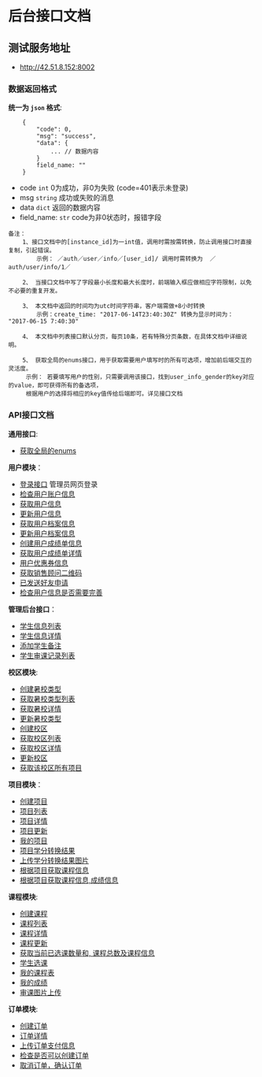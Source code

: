 # 后台接口文档


## 测试服务地址
- http://42.51.8.152:8002


### 数据返回格式

**统一为 `json` 格式**:
```
    {
        "code": 0,
        "msg": "success",
        "data": {
            ... // 数据内容
        }
        field_name: ""
    }
```
- code `int` 0为成功，非0为失败 (code=401表示未登录)
- msg `string` 成功或失败的消息
- data `dict` 返回的数据内容
- field_name: `str`  code为非0状态时，报错字段

```
备注：
    1、接口文档中的[instance_id]为一int值，调用时需按需转换，防止调用接口时直接复制，引起错误。
        示例： ／auth／user／info／[user_id]/ 调用时需转换为  ／auth/user/info/1／

    2、 当接口文档中写了字段最小长度和最大长度时，前端输入框应做相应字符限制，以免不必要的重复开发。

    3、 本文档中返回的时间均为utc时间字符串，客户端需做+8小时转换
        示例：create_time: "2017-06-14T23:40:30Z" 转换为显示时间为： "2017-06-15 7:40:30"

    4、 本文档中列表接口默认分页，每页10条，若有特殊分页条数，在具体文档中详细说明。

    5、 获取全局的enums接口，用于获取需要用户填写时的所有可选项，增加前后端交互的灵活度。
     示例： 若要填写用户的性别，只需要调用该接口，找到user_info_gender的key对应的value，即可获得所有的备选项，
     根据用户的选择将相应的key值传给后端即可。详见接口文档

```

### API接口文档

**通用接口**:
- [获取全局的enums](docs/common/global_enums.md)



**用户模块**：
- [登录接口](docs/authentication/user_login.md)             管理员网页登录
- [检查用户账户信息](docs/authentication/check_account.md)
- [获取用户信息](docs/authentication/user_info.md)
- [更新用户信息](docs/authentication/update_user_info.md)
- [获取用户档案信息](docs/authentication/user_personal_file.md)
- [更新用户档案信息](docs/authentication/update_personal_file.md)
- [创建用户成绩单信息](docs/authentication/create_score_detail.md)
- [获取用户成绩单详情](docs/authentication/get_score_detail.md)
- [用户优惠券信息](docs/authentication/coupon_list.md)
- [获取销售顾问二维码](docs/authentication/sales_man.md)
- [已发送好友申请](docs/authentication/post_sales_man.md)
- [检查用户信息是否需要完善](docs/authentication/check_user_info.md)

**管理后台接口**：
- [学生信息列表](docs/admin/user_info_list.md)
- [学生信息详情](docs/admin/user_info_detail.md)
- [添加学生备注](docs/admin/add_remark.md)
- [学生审课记录列表](docs/admin/confirm_course.md)

**校区模块**:
- [创建暑校类型](docs/campus/campus_type_create.md)
- [获取暑校类型列表](docs/campus/campus_type_list.md)
- [获取暑校详情](docs/campus/campus_type_detail.md)
- [更新暑校类型](docs/campus/campus_type_update.md)
- [创建校区](docs/campus/campus_create.md)
- [获取校区列表](docs/campus/campus_list.md)
- [获取校区详情](docs/campus/campus_detail.md)
- [更新校区](docs/campus/campus_update.md)
- [获取该校区所有项目](docs/campus/all_projects.md)

**项目模块**：
- [创建项目](docs/project/project_create.md)
- [项目列表](docs/project/project_list.md)
- [项目详情](docs/project/project_detail.md)
- [项目更新](docs/project/project_update.md)
- [我的项目](docs/project/my_project.md)
- [项目学分转换结果](docs/project/project_result.md)
- [上传学分转换结果图片](docs/project/upload_img.md)
- [根据项目获取课程信息](docs/project/my_course.md)
- [根据项目获取课程信息,成绩信息](docs/project/my_score.md)

**课程模块**:
- [创建课程](docs/course/course_create.md)
- [课程列表](docs/course/course_list.md)
- [课程详情](docs/course/course_detail.md)
- [课程更新](docs/course/course_update.md)
- [获取当前已选课数量和, 课程总数及课程信息](docs/course/current_courses_info.md)
- [学生选课](docs/course/create_user_courses.md)
- [我的课程表](docs/course/my_courses.md)
- [我的成绩](docs/course/my_scores.md)
- [审课图片上传](docs/course/upload_confirm.md)


**订单模块**:
- [创建订单](docs/order/order_create.md)
- [订单详情](docs/order/order_detail.md)
- [上传订单支付信息](docs/order/order_payment.md)
- [检查是否可以创建订单](docs/order/check_order.md)
- [取消订单，确认订单](docs/order/update_order.md)
